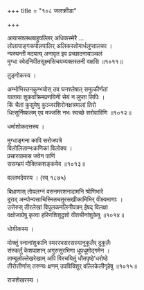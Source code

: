 +++
title = "१०८ जलक्रीडा"

+++


आयासश्लथबाहुवल्लिर् अधिकस्मेरै …  
लोलापाङ्गकपोलपालिर् अलिकस्तोमार्धलुप्तालका ।  
न्यस्यन्ती मदयत्य् अनावृत इव प्रच्छादनायाञ्चलं   
मुग्धा स्वेदनिपीतसूक्ष्मसिचयव्यक्तस्तनी वक्षसि ॥१०११॥  


तुङ्गोकस्य ।  


अम्भोभिस्तनकुम्भयोस् तव घनश्लेषात् समुत्कीर्णतां   
याताया शुकवक्रिमप्रणयिनी सेयं न लुप्ता लिपिः ।  
किं चैतां कुसुमेषु कुञ्जरशिरोनक्षत्रमालां तिरो  
धित्सुर्निष्फलम् एव मज्जसि नभः स्वच्छे सरोवारिणि ॥१०१२॥  


धर्माशोकदत्तस्य ।  


मुग्धाङ्गना कापि सरोजपत्रे  
विलोलिताम्भःकणिकां विलोक्य ।  
प्रसारयामास जवेन पाणिं  
ससम्भ्रमं मौक्तिकशङ्कयेव ॥१०१३॥  


वल्लभदेवस्य । (स्व् १८७५)  


बिभ्राणास् तोयलग्नं वसनमरशनादामनि श्रोणिभारे  
दूराद् अन्योन्यसाचिस्मितचतुरसखीकामिभिर् वीक्ष्यमाणाः ।  
उत्तेरुस् तीरलेखां विपुलकमलिनीपत्रम् ईषद् विलक्षा  
वक्षोजाग्रेषु कृत्वा हरिणशिशुदृशो वीतचीनांशुकेषु ॥१०१४॥  


धोयीकस्य ।  


मोक्तुं स्नानांशुकानि स्मररभसरसस्यानुकूलैर् दुकूलैः  
संस्कर्तुं केशपाशान् अगुरुसुरभिणा धूपधूमोद्गमेन ।  
ताम्बूलोल्लेखरेखाम् अपि विरचयितुं धौतपृष्ठे’धरोष्ठे  
तीरोत्तीर्णास् तरुण्यः क्षणम् उपविविशुर् वल्लिकेलीगृहेषु ॥१०१५॥  


राजशेखरस्य ।  

